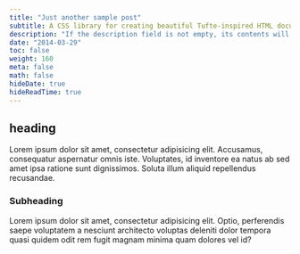 ```yaml
---
title: "Just another sample post"
subtitle: A CSS library for creating beautiful Tufte-inspired HTML documents.
description: "If the description field is not empty, its contents will show in the home page instead of the first 140 characters of the post."
date: "2014-03-29"
toc: false
weight: 160
meta: false
math: false
hideDate: true
hideReadTime: true
---
```


## heading

Lorem ipsum dolor sit amet, consectetur adipisicing elit. Accusamus, consequatur aspernatur omnis iste. Voluptates, id inventore ea natus ab sed amet ipsa ratione sunt dignissimos. Soluta illum aliquid repellendus recusandae.

### Subheading

Lorem ipsum dolor sit amet, consectetur adipisicing elit. Optio, perferendis saepe voluptatem a nesciunt architecto voluptas deleniti dolor tempora quasi quidem odit rem fugit magnam minima quam dolores vel id?
